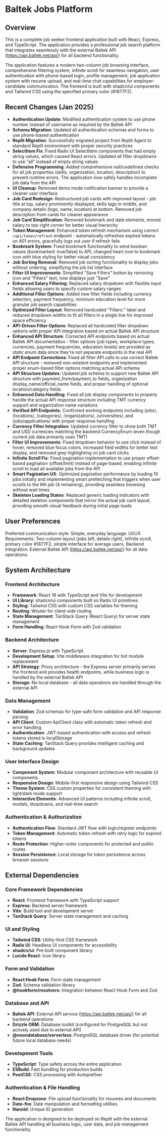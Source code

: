 # Baltek Jobs Platform

## Overview

This is a complete job seeker frontend application built with React, Express, and TypeScript. The application provides a professional job search platform that integrates seamlessly with the external Baltek API (https://api.baltek.net/api/) for all backend functionality.

The application features a modern two-column job browsing interface, comprehensive filtering system, infinite scroll for seamless navigation, user authentication with phone-based login, profile management, job application system with resume upload, and real-time chat capabilities for employer-candidate communication. The frontend is built with shadcn/ui components and Tailwind CSS using the specified primary color (#1877F2).

## Recent Changes (Jan 2025)
- **Authentication Update**: Modified authentication system to use phone number instead of username as required by the Baltek API
- **Schema Migration**: Updated all authentication schemas and forms to use phone-based authentication
- **Replit Migration**: Successfully migrated project from Replit Agent to standard Replit environment with proper security practices
- **SelectItem Fix**: Fixed Radix UI SelectItem components that had empty string values, which caused React errors. Updated all filter dropdowns to use "all" instead of empty string values
- **Defensive Programming**: Added comprehensive null/undefined checks for all job properties (skills, organization, location, description) to prevent runtime errors. The application now safely handles incomplete job data from the API
- **UI Cleanup**: Removed demo mode notification banner to provide a cleaner user interface
- **Job Card Redesign**: Restructured job cards with improved layout - job title at top, salary prominently displayed, skills tags in middle, and company details (logo, name, location) at bottom. Removed job description from cards for cleaner appearance
- **Job Card Simplification**: Removed bookmark and date elements, moved salary to top-right corner for better visual hierarchy
- **Token Management**: Enhanced token refresh mechanism using correct `/api/token/refresh` endpoint - automatically refreshes expired tokens on 401 errors, gracefully logs out user if refresh fails
- **Bookmark System**: Fixed bookmark functionality to send boolean values (bookmarked: true/false) to API, changed heart icon to bookmark icon with blue styling for better visual consistency
- **Job Sorting Removal**: Removed job sorting functionality to display jobs without ordering, simplifying the job list interface
- **Filter UI Improvements**: Simplified "Save Filters" button by removing icon and "Filters" text, now displays just "Save"
- **Enhanced Salary Filtering**: Replaced salary dropdown with flexible input fields allowing users to specify custom salary ranges
- **Additional Filter Options**: Added new filter fields including currency selection, payment frequency, minimum education level for more granular job search capabilities
- **Optimized Filter Layout**: Removed hardcoded "Filters:" label and reduced dropdown widths to fit all filters in a single line for improved space efficiency  
- **API-Driven Filter Options**: Replaced all hardcoded filter dropdown options with proper API integration based on actual Baltek API structure
- **Enhanced API Structure**: Corrected API endpoints based on actual Baltek API documentation - filter options (job types, workplace types, currencies, payment frequencies, education levels) are provided as static enum data since they're not separate endpoints in the real API
- **API Endpoint Corrections**: Fixed all filter API calls to use correct Baltek API structure - removed non-existent endpoints and implemented proper enum-based filter options matching actual API schema
- **API Structure Updates**: Updated job schema to support new Baltek API structure with payment_from/payment_to fields, organization display_name/official_name fields, and proper handling of optional location/category fields
- **Enhanced Data Handling**: Fixed all job display components to properly handle the actual API response structure including TMT currency support and organization name variations
- **Verified API Endpoints**: Confirmed working endpoints including /jobs/, /locations/, /categories/, /organizations/, /universities/, and /jobs/applications/ with proper response handling
- **Currency Filter Integration**: Updated currency filter to show both TMT and USD currencies matching the backend CurrencyEnum (even though current job data primarily uses TMT)
- **Filter UI Improvements**: Fixed dropdown behavior to use click instead of hover, removed blue focus colors, increased field widths for better text display, and removed grey highlighting on job card clicks
- **Infinite Scroll Fix**: Fixed pagination implementation to use proper offset-based pagination (offset/limit) instead of page-based, enabling infinite scroll to load all available jobs from the API
- **Smart Pagination UX**: Optimized pagination performance by loading 10 jobs initially and implementing smart prefetching that triggers when user scrolls to the 6th job (4 remaining), providing seamless browsing without wait times
- **Skeleton Loading States**: Replaced generic loading indicators with detailed skeleton components that mirror the actual job card layout, providing smooth visual feedback during initial page loads

## User Preferences

Preferred communication style: Simple, everyday language.
UI/UX Requirements: Two-column layout (jobs left, details right), infinite scroll, primary color #1877F2, simple interface for average users.
Backend Integration: External Baltek API (https://api.baltek.net/api/) for all data operations.

## System Architecture

### Frontend Architecture
- **Framework**: React 18 with TypeScript and Vite for development
- **UI Library**: shadcn/ui components built on Radix UI primitives
- **Styling**: Tailwind CSS with custom CSS variables for theming
- **Routing**: Wouter for client-side routing
- **State Management**: TanStack Query (React Query) for server state management
- **Form Handling**: React Hook Form with Zod validation

### Backend Architecture
- **Server**: Express.js with TypeScript
- **Development Setup**: Vite middleware integration for hot module replacement
- **API Strategy**: Proxy architecture - the Express server primarily serves the frontend and provides health endpoints, while business logic is handled by the external Baltek API
- **Storage**: No local database - all data operations are handled through the external API

### Data Management
- **Validation**: Zod schemas for type-safe form validation and API response parsing
- **API Client**: Custom ApiClient class with automatic token refresh and error handling
- **Authentication**: JWT-based authentication with access and refresh tokens stored in localStorage
- **State Caching**: TanStack Query provides intelligent caching and background updates

### User Interface Design
- **Component System**: Modular component architecture with reusable UI components
- **Responsive Design**: Mobile-first responsive design using Tailwind CSS
- **Theme System**: CSS custom properties for consistent theming with light/dark mode support
- **Interactive Elements**: Advanced UI patterns including infinite scroll, modals, dropdowns, and real-time search

### Authentication & Authorization
- **Authentication Flow**: Standard JWT flow with login/register endpoints
- **Token Management**: Automatic token refresh with retry logic for expired tokens
- **Route Protection**: Higher-order components for protected and public routes
- **Session Persistence**: Local storage for token persistence across browser sessions

## External Dependencies

### Core Framework Dependencies
- **React**: Frontend framework with TypeScript support
- **Express**: Backend server framework
- **Vite**: Build tool and development server
- **TanStack Query**: Server state management and caching

### UI and Styling
- **Tailwind CSS**: Utility-first CSS framework
- **Radix UI**: Headless UI components for accessibility
- **shadcn/ui**: Pre-built component library
- **Lucide React**: Icon library

### Form and Validation
- **React Hook Form**: Form state management
- **Zod**: Schema validation library
- **@hookform/resolvers**: Integration between React Hook Form and Zod

### Database and API
- **Baltek API**: External API service (https://api.baltek.net/api/) for all backend operations
- **Drizzle ORM**: Database toolkit (configured for PostgreSQL but not actively used due to external API)
- **@neondatabase/serverless**: PostgreSQL database driver (for potential future local database needs)

### Development Tools
- **TypeScript**: Type safety across the entire application
- **ESBuild**: Fast bundling for production builds
- **PostCSS**: CSS processing with Autoprefixer

### Authentication & File Handling
- **React Dropzone**: File upload functionality for resumes and documents
- **Date-fns**: Date manipulation and formatting utilities
- **Nanoid**: Unique ID generation

The application is designed to be deployed on Replit with the external Baltek API handling all business logic, user data, and job management functionality.